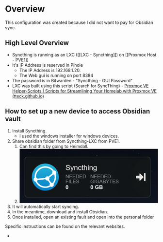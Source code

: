 # Overview
This configuration was created because I did not want to pay for Obsidian sync.

## High Level Overview
- Syncthing is running as an LXC ([[LXC - Syncthing]]) on [[Proxmox Host - PVE1]]
- It's IP Address is reserved in Pihole
	- The IP Address is 192.168.1.20.
	- The Web gui is running on port 8384
- The password is in Bitwarden - "Syncthing - GUI Password"
- LXC was built using this script (Search for SyncThing) - [Proxmox VE Helper-Scripts | Scripts for Streamlining Your Homelab with Proxmox VE (tteck.github.io)](https://tteck.github.io/Proxmox/)
## How to set up a new device to access Obsidian vault
1. Install Syncthing.
	- I used the windows installer for windows devices.
2. Share obsidian folder from Syncthing-LXC from PVE1.
	1. Can find this by going to Heimdall.
	2. ![Image](assets/Pasted%20image%2020240418183718.png)
3. It will automatically start syncing.
4. In the meantime, download and install Obsidian.
5. Once installed, open an existing fault and open into the personal folder

Specific instructions can be found on the relevant websites.

- 